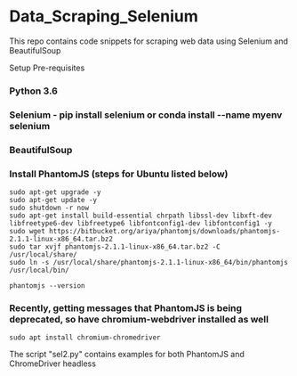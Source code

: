 # Data_Scraping_Selenium

This repo contains code snippets for scraping web data using Selenium and BeautifulSoup

Setup Pre-requisites

### Python 3.6
### Selenium - pip install selenium or conda install --name myenv selenium
### BeautifulSoup

### Install PhantomJS (steps for Ubuntu listed below)

	sudo apt-get upgrade -y
	sudo apt-get update -y
	sudo shutdown -r now
	sudo apt-get install build-essential chrpath libssl-dev libxft-dev libfreetype6-dev libfreetype6 libfontconfig1-dev libfontconfig1 -y
	sudo wget https://bitbucket.org/ariya/phantomjs/downloads/phantomjs-2.1.1-linux-x86_64.tar.bz2
	sudo tar xvjf phantomjs-2.1.1-linux-x86_64.tar.bz2 -C /usr/local/share/
	sudo ln -s /usr/local/share/phantomjs-2.1.1-linux-x86_64/bin/phantomjs /usr/local/bin/

	phantomjs --version

### Recently, getting messages that PhantomJS is being deprecated, so have chromium-webdriver installed as well
	sudo apt install chromium-chromedriver

The script "sel2.py" contains examples for both PhantomJS and ChromeDriver headless

